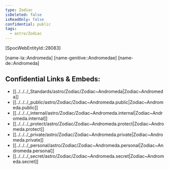 ```yaml
---
type: Zodiac
isDeleted: false
isReadOnly: false
confidential: public
tags:
  - astro/Zodiac
---
```

[SpocWebEntityId::28083]



[name-la::Andromeda]
[name-genitive::Andromedae]
[name-de::Andromeda]


## Confidential Links & Embeds: 
- [[../../../_Standards/astro/Zodiac/Zodiac~Andromeda|Zodiac~Andromeda]] 
- [[../../../_public/astro/Zodiac/Zodiac~Andromeda.public|Zodiac~Andromeda.public]] 
- [[../../../_internal/astro/Zodiac/Zodiac~Andromeda.internal|Zodiac~Andromeda.internal]] 
- [[../../../_protect/astro/Zodiac/Zodiac~Andromeda.protect|Zodiac~Andromeda.protect]] 
- [[../../../_private/astro/Zodiac/Zodiac~Andromeda.private|Zodiac~Andromeda.private]] 
- [[../../../_personal/astro/Zodiac/Zodiac~Andromeda.personal|Zodiac~Andromeda.personal]] 
- [[../../../_secret/astro/Zodiac/Zodiac~Andromeda.secret|Zodiac~Andromeda.secret]] 
